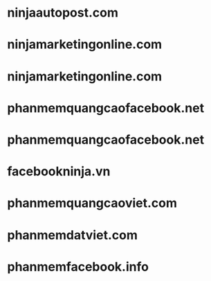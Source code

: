# ninjaautopost.com
# ninjamarketingonline.com
# ninjamarketingonline.com
# phanmemquangcaofacebook.net
# phanmemquangcaofacebook.net
# facebookninja.vn
# phanmemquangcaoviet.com
# phanmemdatviet.com
# phanmemfacebook.info
